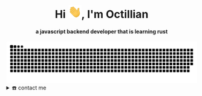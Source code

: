 <div align="center">
<h1 align="center">Hi <img width="35" src="https://github.com/1999AZZAR/1999AZZAR/blob/main/resources/img/waving.gif">, I'm Octillian</h1>
<h4 align="center">a javascript backend developer that is learning rust</h4>
</div>

<div align="center">
  <a href="https://buildware.vip">
  <img  src="https://github.com/1999AZZAR/1999AZZAR/blob/main/resources/img/grid-snake.svg"
       alt="snake" /></a>
</div>

<details>
  <summary>☎️ contact me</summary>
<div>
  <samp>
    <h2 align="center">😎 you can reach me by:</h2>
    <p align="center">
      <br/>
     </a>
      <a href="https://discordapp.com/users/690376157744332900" target="blank"><img align="center"
         src="https://logos-world.net/wp-content/uploads/2020/12/Discord-Logo-700x394.png"
         alt="Octillian#3673" height="30"/></a>
  Octillian#3673
    </p>
  <p align="center">
     
     
  </samp>
</div>
</details>
